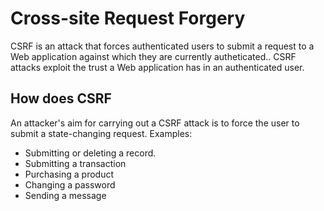 # Cross-site Request Forgery

CSRF is an attack that forces authenticated users to submit a request to a Web application against which they are currently autheticated.. CSRF attacks exploit the trust a Web application has in an authenticated user.

## How does CSRF

An attacker's aim for carrying out a CSRF attack is to force the user to submit a state-changing request. Examples:

- Submitting or deleting a record.
- Submitting a transaction
- Purchasing a product
- Changing a password
- Sending a message